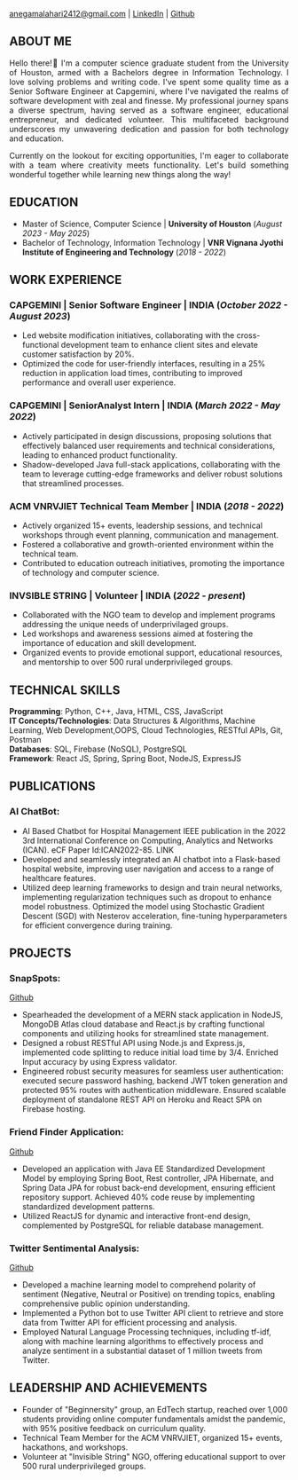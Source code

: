 anegamalahari2412@gmail.com | [LinkedIn](https://www.linkedin.com/in/lahari-anegama-a9a583192/) | [Github](https://github.com/laharianegama)

## ABOUT ME
<p style='text-align: justify;'> Hello there!👋 I'm a computer science graduate student from the University of Houston, armed with a Bachelors degree in Information Technology. I love solving problems and writing code. I've spent some quality time as a Senior Software Engineer at Capgemini, where I've navigated the realms of software development with zeal and finesse.  My professional journey spans a diverse spectrum, having served as a software engineer, educational entrepreneur, and dedicated volunteer. This multifaceted background underscores my unwavering dedication and passion for both technology and education.</p>

<p style='text-align: justify;'> Currently on the lookout for exciting opportunities, I'm eager to collaborate with a team where creativity meets functionality. Let's build something wonderful together while learning new things along the way! </p>


## EDUCATION
 - Master of Science, Computer Science  | **University of Houston** (_August 2023 - May 2025_)			       		
 - Bachelor of Technology, Information Technology	| **VNR Vignana Jyothi Institute of Engineering and Technology** (_2018 - 2022_)

## WORK EXPERIENCE
### CAPGEMINI | Senior Software Engineer | INDIA (_October 2022 - August 2023_)
 - Led website modification initiatives, collaborating with the cross-functional development team to enhance client sites and elevate customer satisfaction by 20%. 
 - Optimized the code for user-friendly interfaces, resulting in a 25% reduction in application load times, contributing to improved performance and overall user experience.

### CAPGEMINI | SeniorAnalyst Intern | INDIA (_March 2022 - May 2022_)
- Actively participated in design discussions, proposing solutions that effectively balanced user requirements and technical considerations, leading to enhanced product functionality.
- Shadow-developed Java full-stack applications, collaborating with the team to leverage cutting-edge frameworks and deliver robust solutions that streamlined processes.

### ACM VNRVJIET Technical Team Member | INDIA (_2018 - 2022_)
 - Actively organized 15+ events, leadership sessions, and technical workshops through event planning, communication and management.
 - Fostered a collaborative and growth-oriented environment within the technical team.
 - Contributed to education outreach initiatives, promoting the importance of technology and computer science.

### INVSIBLE STRING | Volunteer | INDIA (_2022 - present_)
- Collaborated with the NGO team to develop and implement programs addressing the unique needs of underprivilaged groups.
- Led workshops and awareness sessions aimed at fostering the importance of education and skill development.
- Organized events to provide emotional support, educational resources, and mentorship to over 500 rural underprivileged groups.

## TECHNICAL SKILLS
**Programming**: Python, C++, Java, HTML, CSS, JavaScript  <br>
**IT Concepts/Technologies**: Data Structures & Algorithms, Machine Learning, Web Development,OOPS, Cloud Technologies, RESTful APIs, Git, Postman <br>
**Databases**: SQL, Firebase (NoSQL), PostgreSQL <br>
**Framework**: React JS, Spring, Spring Boot, NodeJS, ExpressJS

## PUBLICATIONS
### AI ChatBot:
- AI Based Chatbot for Hospital Management IEEE publication in the 2022 3rd International Conference on Computing, Analytics and Networks (ICAN). eCF Paper Id:ICAN2022-85. LINK
- Developed and seamlessly integrated an AI chatbot into a Flask-based hospital website, improving user navigation and access to a range of healthcare features.
- Utilized deep learning frameworks to design and train neural networks, implementing regularization techniques such as dropout to enhance model robustness. Optimized the model using Stochastic Gradient Descent (SGD) with Nesterov acceleration, fine-tuning hyperparameters for efficient convergence during training. 

## PROJECTS
### SnapSpots:
[Github](https://github.com/laharianegama/MERNAPPLICATION)
- Spearheaded the development of a MERN stack application in NodeJS, MongoDB Atlas cloud database and React.js by crafting functional components and utilizing hooks for streamlined state management.
- Designed a robust RESTful API using Node.js and Express.js, implemented code splitting to reduce initial load time by 3/4. Enriched Input accuracy by using Express validator.
-	Engineered robust security measures for seamless user authentication: executed secure password hashing, backend JWT token generation and protected 95% routes with authentication middleware. Ensured scalable deployment of standalone REST API on Heroku and React SPA on Firebase hosting.

### Friend Finder Application:
[Github](https://github.com/laharianegama/friendfinder)
- Developed an application with Java EE Standardized Development Model by employing Spring Boot, Rest controller, JPA Hibernate, and Spring Data JPA for robust back-end development, ensuring efficient repository support. Achieved 40% code reuse by implementing standardized development patterns.
- Utilized ReactJS for dynamic and interactive front-end design, complemented by PostgreSQL for reliable database management.

### Twitter Sentimental Analysis:
[Github](https://github.com/laharianegama/Sentimental-Analysis)
- Developed a machine learning model to comprehend polarity of sentiment (Negative, Neutral or Positive)  on trending topics, enabling comprehensive public opinion understanding.
- Implemented a Python bot to use Twitter API client to retrieve and store data from Twitter API for efficient processing and analysis.
- Employed Natural Language Processing techniques, including tf-idf, along with machine learning algorithms to effectively process and analyze sentiment in a substantial dataset of 1 million tweets from Twitter. 

## LEADERSHIP AND ACHIEVEMENTS 
- Founder of "Beginnersity" group, an EdTech startup, reached over 1,000 students providing online computer fundamentals amidst the pandemic, with 95% positive feedback on curriculum quality.
- Technical Team Member for the ACM VNRVJIET, organized 15+ events, hackathons, and workshops.
- Volunteer at "Invisible String" NGO, offering educational support to over 500 rural underprivileged groups. 






